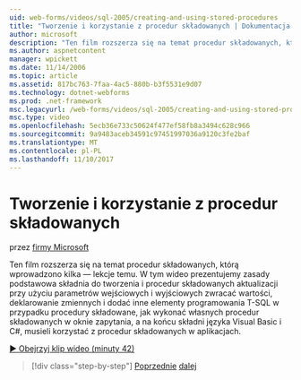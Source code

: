 ```yaml
---
uid: web-forms/videos/sql-2005/creating-and-using-stored-procedures
title: "Tworzenie i korzystanie z procedur składowanych | Dokumentacja firmy Microsoft"
author: microsoft
description: "Ten film rozszerza się na temat procedur składowanych, którą wprowadzono kilka — lekcje temu. W tym wideo prezentujemy zasady podstawowa składnia służąca do tworzenia i aktualizacji..."
ms.author: aspnetcontent
manager: wpickett
ms.date: 11/14/2006
ms.topic: article
ms.assetid: 817bc763-7faa-4ac5-880b-b3f5531e9d07
ms.technology: dotnet-webforms
ms.prod: .net-framework
msc.legacyurl: /web-forms/videos/sql-2005/creating-and-using-stored-procedures
msc.type: video
ms.openlocfilehash: 5ecb36e733c50624f477ef58fb8a3494c628c966
ms.sourcegitcommit: 9a9483aceb34591c97451997036a9120c3fe2baf
ms.translationtype: MT
ms.contentlocale: pl-PL
ms.lasthandoff: 11/10/2017
---
```

<a name="creating-and-using-stored-procedures"></a>Tworzenie i korzystanie z procedur składowanych
====================
przez [firmy Microsoft](https://github.com/microsoft)

Ten film rozszerza się na temat procedur składowanych, którą wprowadzono kilka — lekcje temu. W tym wideo prezentujemy zasady podstawowa składnia do tworzenia i procedur składowanych aktualizacji przy użyciu parametrów wejściowych i wyjściowych zwracać wartości, deklarowanie zmiennych i dodać inne elementy programowania T-SQL w przypadku procedury składowane, jak wykonać własnych procedur składowanych w oknie zapytania, a na końcu składni języka Visual Basic i C#, musieli korzystać z procedur składowanych w aplikacjach.

[&#9654; Obejrzyj klip wideo (minuty 42)](https://channel9.msdn.com/Blogs/ASP-NET-Site-Videos/creating-and-using-stored-procedures)

>[!div class="step-by-step"]
[Poprzednie](building-and-customizing-reports-in-business-intelligence-development-studio.md)
[dalej](enabling-full-text-search-in-your-text-data.md)
